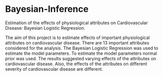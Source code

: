 # Bayesian-Inference
Estimation of the effects of physiological attributes on Cardiovascular Disease: Bayesian Logistic Regression.

The aim of this project is to estimate effects of important physiological attributes on cardiovascular disease. 
There are 13 important attributes considered for the analysis. The Bayesian Logistic Regression was used to 
estimate the model parameters. To estimate the model parameters normal prior was used. The results suggested
varying effects of the attributes on cardiovascular disease. Also, the effects of the attributes on different 
severity of cardiovascular disease are different. 
